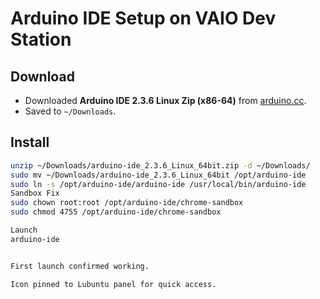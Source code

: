# Arduino IDE Setup on VAIO Dev Station

## Download
- Downloaded **Arduino IDE 2.3.6 Linux Zip (x86-64)** from [arduino.cc](https://www.arduino.cc/en/software).
- Saved to `~/Downloads`.

## Install
```bash
unzip ~/Downloads/arduino-ide_2.3.6_Linux_64bit.zip -d ~/Downloads/
sudo mv ~/Downloads/arduino-ide_2.3.6_Linux_64bit /opt/arduino-ide
sudo ln -s /opt/arduino-ide/arduino-ide /usr/local/bin/arduino-ide
Sandbox Fix
sudo chown root:root /opt/arduino-ide/chrome-sandbox
sudo chmod 4755 /opt/arduino-ide/chrome-sandbox

Launch
arduino-ide


First launch confirmed working.

Icon pinned to Lubuntu panel for quick access.
